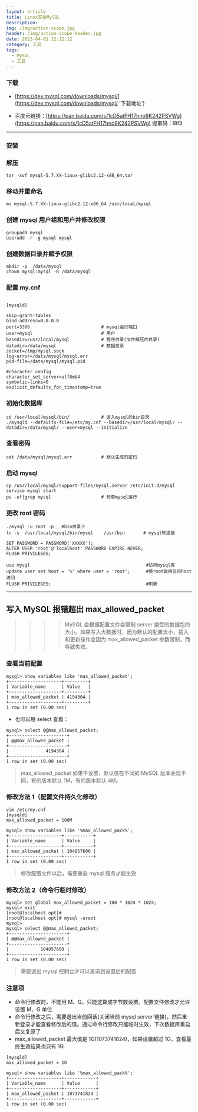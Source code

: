 ```yaml
---
layout: article
title: Linux安装MySQL
description: 
img: /img/action-scope.jpg
header: /img/action-scope-header.jpg
date: 2023-04-01 12:12:12
category: 工具
tags:
  - MySQL
  - 工具
---
```



### 下载

- [https://dev.mysql.com/downloads/mysql/](https://dev.mysql.com/downloads/mysql/ '下载地址')

- 百度云链接：[https://pan.baidu.com/s/1cD5atFH17hno9K242PSVWg](https://pan.baidu.com/s/1cD5atFH17hno9K242PSVWg)
  提取码：l8f3

---

### 安装

### 解压

```
tar -xvf mysql-5.7.XX-linux-glibc2.12-x86_64.tar
```

### 移动并重命名

```
mv mysql-5.7.XX-linux-glibc2.12-x86_64 /usr/local/mysql
```

### 创建 mysql 用户组和用户并修改权限

```
groupadd mysql
useradd -r -g mysql mysql
```

### 创建数据目录并赋予权限

```
mkdir -p  /data/mysql
chown mysql:mysql -R /data/mysql
```

### 配置 my.cnf

```

[mysqld]

skip-grant-tables
bind-address=0.0.0.0
port=3306							# mysql运行端口
user=mysql							# 用户
basedir=/usr/local/mysql			# 程序目录(文件解压的目录)
datadir=/data/mysql					# 数据目录
socket=/tmp/mysql.sock
log-error=/data/mysql/mysql.err
pid-file=/data/mysql/mysql.pid

#character config
character_set_server=utf8mb4
symbolic-links=0
explicit_defaults_for_timestamp=true

```

### 初始化数据库

```
cd /usr/local/mysql/bin/			# 进入mysql的bin目录
./mysqld --defaults-file=/etc/my.cnf --basedir=/usr/local/mysql/ --datadir=/data/mysql/ --user=mysql --initialize
```

### 查看密码

```
cat /data/mysql/mysql.err			# 默认生成的密码
```

### 启动 mysql

```
cp /usr/local/mysql/support-files/mysql.server /etc/init.d/mysql
service mysql start
ps -ef|grep mysql					# 检查mysql运行
```

### 更改 root 密码

```
./mysql -u root -p   #bin目录下
ln -s  /usr/local/mysql/bin/mysql    /usr/bin 		# mysql软连接

SET PASSWORD = PASSWORD('XXXXX');
ALTER USER 'root'@'localhost' PASSWORD EXPIRE NEVER;
FLUSH PRIVILEGES;

use mysql                                            #访问mysql库
update user set host = '%' where user = 'root';      #使root能再任何host访问
FLUSH PRIVILEGES;                                    #刷新

```

-----


## 写入 MySQL 报错超出 max_allowed_packet

> > > > MySQL 会根据配置文件会限制 server 接受的数据包的大小。如果写入大数据时，因为默认的配置太小，插入和更新操作会因为 max_allowed_packet 参数限制，而导致失败。

### 查看当前配置

```
mysql> show variables like 'max_allowed_packet';
+--------------------+---------+
| Variable_name      | Value   |
+--------------------+---------+
| max_allowed_packet | 4194304 |
+--------------------+---------+
1 row in set (0.00 sec)
```

- 也可以用 select 查看：

```
mysql> select @@max_allowed_packet;
+----------------------+
| @@max_allowed_packet |
+----------------------+
|              4194304 |
+----------------------+
1 row in set (0.00 sec)
```

> max_allowed_packet 如果不设置，默认值在不同的 MySQL 版本表现不同，有的版本默认 1M，有的版本默认 4M。

### 修改方法 1（配置文件持久化修改）

```
vim /etc/my.cnf
[mysqld]
max_allowed_packet = 100M

mysql> show variables like '%max_allowed_pack%';
+--------------------+-----------+
| Variable_name      | Value     |
+--------------------+-----------+
| max_allowed_packet | 104857600 |
+--------------------+-----------+
1 row in set (0.00 sec)

```

> 修改配置文件以后，需要重启 mysql 服务才能生效

### 修改方法 2（命令行临时修改）

```
mysql> set global max_allowed_packet = 100 * 1024 * 1024;
mysql> exit
[root@localhost opt]# 
[root@localhost opt]# mysql -uroot
mysql> 
mysql> select @@max_allowed_packet;
+----------------------+
| @@max_allowed_packet |
+----------------------+
|            104857600 |
+----------------------+
1 row in set (0.00 sec)
```

> 需要退出 mysql 控制台才可以查询到设置后的配置

### 注意项

- 命令行修改时，不能用 M、G，只能这算成字节数设置。配置文件修改才允许设置 M、G 单位
- 命令行修改之后，需要退出当前回话(关闭当前 mysql server 链接)，然后重新登录才能查看修改后的值。通过命令行修改只能临时生效，下次数据库重启后又复原了
- max_allowed_packet 最大值是 1G(1073741824)，如果设置超过 1G，查看最终生效结果也只有 1G

```
[mysqld]
max_allowed_packet = 1G

mysql> show variables like '%max_allowed_pack%';
+--------------------+------------+
| Variable_name      | Value      |
+--------------------+------------+
| max_allowed_packet | 1073741824 |
+--------------------+------------+
1 row in set (0.00 sec)
```
